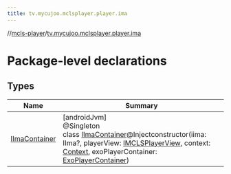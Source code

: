 ```yaml
---
title: tv.mycujoo.mclsplayer.player.ima
---
```

//[mcls-player](../../index.html)/[tv.mycujoo.mclsplayer.player.ima](index.html)



# Package-level declarations



## Types


| Name | Summary |
|---|---|
| [IImaContainer](-i-ima-container/index.html) | [androidJvm]<br>@Singleton<br>class [IImaContainer](-i-ima-container/index.html)@Injectconstructor(iima: IIma?, playerView: [IMCLSPlayerView](../tv.mycujoo.mclsplayer.player.widget/-i-m-c-l-s-player-view/index.html), context: [Context](https://developer.android.com/reference/kotlin/android/content/Context.html), exoPlayerContainer: [ExoPlayerContainer](../tv.mycujoo.mclsplayer.player.utils/-exo-player-container/index.html)) |

